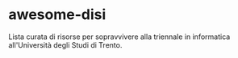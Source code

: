 # awesome-disi
Lista curata di risorse per sopravvivere alla triennale in informatica all'Università degli Studi di Trento.
